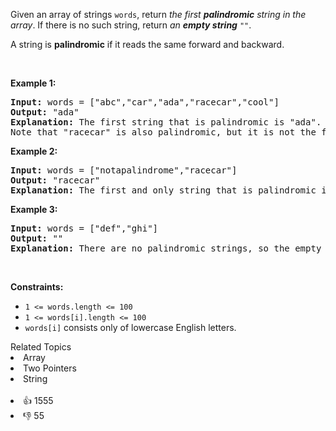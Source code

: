 <p>Given an array of strings <code>words</code>, return <em>the first <strong>palindromic</strong> string in the array</em>. If there is no such string, return <em>an <strong>empty string</strong> </em><code>""</code>.</p>

<p>A string is <strong>palindromic</strong> if it reads the same forward and backward.</p>

<p>&nbsp;</p> 
<p><strong class="example">Example 1:</strong></p>

<pre>
<strong>Input:</strong> words = ["abc","car","ada","racecar","cool"]
<strong>Output:</strong> "ada"
<strong>Explanation:</strong> The first string that is palindromic is "ada".
Note that "racecar" is also palindromic, but it is not the first.
</pre>

<p><strong class="example">Example 2:</strong></p>

<pre>
<strong>Input:</strong> words = ["notapalindrome","racecar"]
<strong>Output:</strong> "racecar"
<strong>Explanation:</strong> The first and only string that is palindromic is "racecar".
</pre>

<p><strong class="example">Example 3:</strong></p>

<pre>
<strong>Input:</strong> words = ["def","ghi"]
<strong>Output:</strong> ""
<strong>Explanation:</strong> There are no palindromic strings, so the empty string is returned.
</pre>

<p>&nbsp;</p> 
<p><strong>Constraints:</strong></p>

<ul> 
 <li><code>1 &lt;= words.length &lt;= 100</code></li> 
 <li><code>1 &lt;= words[i].length &lt;= 100</code></li> 
 <li><code>words[i]</code> consists only of lowercase English letters.</li> 
</ul>

<div><div>Related Topics</div><div><li>Array</li><li>Two Pointers</li><li>String</li></div></div><br><div><li>👍 1555</li><li>👎 55</li></div>